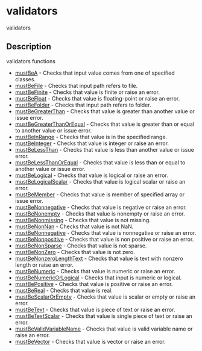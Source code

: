 

# validators

validators

## Description
validators functions


* [mustBeA](mustBeA.md) - Checks that input value comes from one of specified classes.
* [mustBeFile](mustBeFile.md) - Checks that input path refers to file.
* [mustBeFinite](mustBeFinite.md) - Checks that value is finite or raise an error.
* [mustBeFloat](mustBeFloat.md) - Checks that value is floating-point or raise an error.
* [mustBeFolder](mustBeFolder.md) - Checks that input path refers to folder.
* [mustBeGreaterThan](mustBeGreaterThan.md) - Checks that value is greater than another value or issue error.
* [mustBeGreaterThanOrEqual](mustBeGreaterThanOrEqual.md) - Checks that value is greater than or equal to another value or issue error.
* [mustBeInRange](mustBeInRange.md) - Checks that value is in the specified range.
* [mustBeInteger](mustBeInteger.md) - Checks that value is integer or raise an error.
* [mustBeLessThan](mustBeLessThan.md) - Checks that value is less than another value or issue error.
* [mustBeLessThanOrEqual](mustBeLessThanOrEqual.md) - Checks that value is less than or equal to another value or issue error.
* [mustBeLogical](mustBeLogical.md) - Checks that value is logical or raise an error.
* [mustBeLogicalScalar](mustBeLogicalScalar.md) - Checks that value is logical scalar or raise an error.
* [mustBeMember](mustBeMember.md) - Checks that value is member of specified array or issue error.
* [mustBeNonnegative](mustBeNegative.md) - Checks that value is negative or raise an error.
* [mustBeNonempty](mustBeNonempty.md) - Checks that value is nonempty or raise an error.
* [mustBeNonmissing](mustBeNonmissing.md) - Checks that value is not missing.
* [mustBeNonNan](mustBeNonNan.md) - Checks that value is not NaN.
* [mustBeNonnegative](mustBeNonnegative.md) - Checks that value is nonnegative or raise an error.
* [mustBeNonpositive](mustBeNonpositive.md) - Checks that value is non positive or raise an error.
* [mustBeNonSparse](mustBeNonSparse.md) - Checks that value is not sparse.
* [mustBeNonZero](mustBeNonZero.md) - Checks that value is not zero.
* [mustBeNonzeroLengthText](mustBeNonzeroLengthText.md) - Checks that value is text with nonzero length or raise an error.
* [mustBeNumeric](mustBeNumeric.md) - Checks that value is numeric or raise an error.
* [mustBeNumericOrLogical](mustBeNumericOrLogical.md) - Checks that input is numeric or logical.
* [mustBePositive](mustBePositive.md) - Checks that value is positive or raise an error.
* [mustBeReal](mustBeReal.md) - Checks that value is real.
* [mustBeScalarOrEmpty](mustBeScalarOrEmpty.md) - Checks that value is scalar or empty or raise an error.
* [mustBeText](mustBeText.md) - Checks that value is piece of text or raise an error.
* [mustBeTextScalar](mustBeTextScalar.md) - Checks that value is single piece of text or raise an error.
* [mustBeValidVariableName](mustBeValidVariableName.md) - Checks that value is valid variable name or raise an error.
* [mustBeVector](mustBeVector.md) - Checks that value is vector or raise an error.




